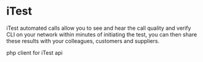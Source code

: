 # iTest

iTest automated calls allow you to see and hear the call quality and verify CLI on your network within minutes of initiating the test, you can then share these results with your colleagues, customers and suppliers.

php client for iTest api